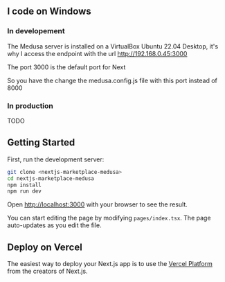 ## I code on Windows

### In developement

The Medusa server is installed on a VirtualBox Ubuntu 22.04 Desktop, it's why I access the endpoint with the url http://192.168.0.45:3000

The port 3000 is the default port for Next

So you have the change the medusa.config.js file with this port instead of 8000

### In production

TODO

## Getting Started

First, run the development server:

```bash
git clone <nextjs-marketplace-medusa>
cd nextjs-marketplace-medusa
npm install
npm run dev
```

Open [http://localhost:3000](http://localhost:3000) with your browser to see the result.

You can start editing the page by modifying `pages/index.tsx`. The page auto-updates as you edit the file.

## Deploy on Vercel

The easiest way to deploy your Next.js app is to use the [Vercel Platform](https://vercel.com/new?utm_medium=default-template&filter=next.js&utm_source=create-next-app&utm_campaign=create-next-app-readme) from the creators of Next.js.